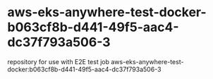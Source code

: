 # aws-eks-anywhere-test-docker-b063cf8b-d441-49f5-aac4-dc37f793a506-3
repository for use with E2E test job aws-eks-anywhere-test-docker:b063cf8b-d441-49f5-aac4-dc37f793a506-3
